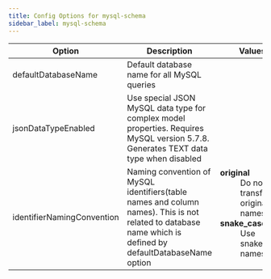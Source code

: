 ```yaml
---
title: Config Options for mysql-schema
sidebar_label: mysql-schema
---
```


| Option | Description | Values | Default |
| ------ | ----------- | ------ | ------- |
|defaultDatabaseName|Default database name for all MySQL queries| ||
|jsonDataTypeEnabled|Use special JSON MySQL data type for complex model properties. Requires MySQL version 5.7.8. Generates TEXT data type when disabled| |true|
|identifierNamingConvention|Naming convention of MySQL identifiers(table names and column names). This is not related to database name which is defined by defaultDatabaseName option|<dl><dt>**original**</dt><dd>Do not transform original names</dd><dt>**snake_case**</dt><dd>Use snake_case names</dd><dl>|original|
